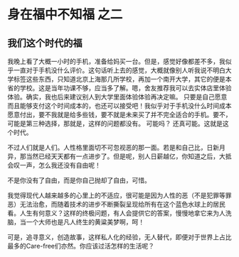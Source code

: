 # 身在福中不知福 之二
## 我们这个时代的福
我晚上看了大概一小时的手机，准备给妈买一台。但是，感觉好像都差不多，我似乎一直对于手机没什么评价。这句话听上去的感觉，大概就像别人听我说不明白大学标签这些东西，只知道北京上海那几所学校，再加一个南开大学，其它的便是本省的学校。这是当年功课不够，应当多了解。嗯，舍友推荐我可以去实体店里体验体验。确实，我也后来建议别人到大学里面体验体验再决定嘛。
只要是自己愿意而且能够支付这个时间成本的，也还可以接受吧！我似乎对于手机没什么时间成本愿意付出，要不我就是给多些钱，要不就是未来买了并不完全适合的手机。要不，可能是第三种选择，那就是，这样的问题都没有。
可能吗？
还真可能。这就是这个时代。

不过人们就是人们。人性格里面切不可忽视恶的那一面。若是和自己比，日新月异，那当然已经天天都有一点进步了。但是呢，别人日薪越亿，你知道之后，大抵会叹一声，怎么我还没有自由呢！

不是你没有了自由，而是你自己抛却了自由，可惜。

我觉得现代人越来越多的心里上的不适应，很可能是因为人性的恶（不是犯罪等罪恶）无法治愈，而随着技术的进步不断撕裂呈现给所有在这个蓝色水球上的居民看。人生有何意义？这样的终极问题，有人会提供它的答案，慢慢地拿它来为人洗脑，当一个大师也是凡人终生的黄粱美梦啊，呵！

可是，追寻意义，创造故事，这样私人化的经验，无人替代，即便对于世界上占比最多的Care-free们亦然。你应该过活怎样的生活呢？